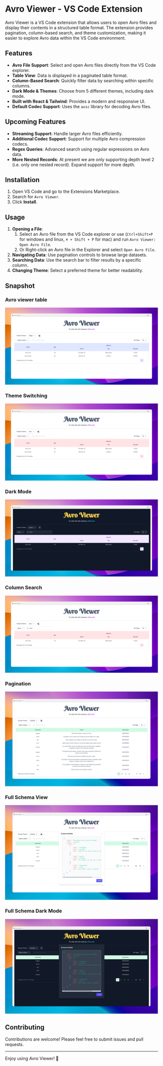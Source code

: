 # Avro Viewer - VS Code Extension

Avro Viewer is a VS Code extension that allows users to open Avro files and display their contents in a structured table format. The extension provides pagination, column-based search, and theme customization, making it easier to explore Avro data within the VS Code environment.

## Features

- **Avro File Support**: Select and open Avro files directly from the VS Code explorer.
- **Table View**: Data is displayed in a paginated table format.
- **Column-Based Search**: Quickly filter data by searching within specific columns.
- **Dark Mode & Themes**: Choose from 5 different themes, including dark mode.
- **Built with React & Tailwind**: Provides a modern and responsive UI.
- **Default Codec Support**: Uses the `avsc` library for decoding Avro files.

## Upcoming Features

- **Streaming Support**: Handle larger Avro files efficiently.
- **Additional Codec Support**: Support for multiple Avro compression codecs.
- **Regex Queries**: Advanced search using regular expressions on Avro data.
- **More Nested Records**: At present we are only supporting depth level 2 (i.e. only one nested record). Expand support for more depth.

## Installation

1. Open VS Code and go to the Extensions Marketplace.
2. Search for `Avro Viewer`.
3. Click **Install**.

## Usage

1. **Opening a File**:
   1. Select an Avro file from the VS Code explorer or use (`Ctrl+Shift+P` for windows and linux, `⌘ + Shift + P` for mac) and run `Avro Viewer: Open Avro File`.
   2. Or Right-click an Avro file in the Explorer and select `Open Avro File`.
2. **Navigating Data**: Use pagination controls to browse large datasets.
3. **Searching Data**: Use the search bar to filter results by a specific column.
4. **Changing Theme**: Select a preferred theme for better readability.

## Snapshot

### Avro viewer table

![Avro viewer table](https://github.com/Accel-Byte/Avro-Viewer/blob/main/images/avro-viewer-table.png?raw=true)

### Theme Switching

![Rose Theme](https://github.com/Accel-Byte/Avro-Viewer/blob/main/images/rose-theme.png?raw=true)

### Dark Mode

![Dark Mode](https://github.com/Accel-Byte/Avro-Viewer/blob/main/images/dark-mode.png?raw=true)

### Column Search

![Specific Column Search](https://github.com/Accel-Byte/Avro-Viewer/blob/main/images/specific-column-search.png?raw=true)

### Pagination

![Pagination](https://github.com/Accel-Byte/Avro-Viewer/blob/main/images/records-with-pagination.png?raw=true)

### Full Schema View

![Schema Modal](https://github.com/Accel-Byte/Avro-Viewer/blob/main/images/schema-modal.png?raw=true)

### Full Schema Dark Mode

![Schema Modal Dark Mode](https://github.com/Accel-Byte/Avro-Viewer/blob/main/images/schema-modal-dark.png?raw=true)

## Contributing

Contributions are welcome! Please feel free to submit issues and pull requests.

---

Enjoy using Avro Viewer! 🚀
